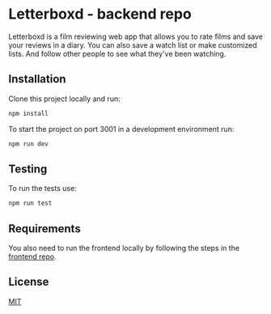 # Letterboxd - backend repo

Letterboxd is a film reviewing web app that allows you to rate films and save your reviews in a diary. You can also save a watch list or make customized lists. And follow other people to see what they've been watching. 

## Installation

Clone this project locally and run:

```bash
npm install
```

To start the project on port 3001 in a development environment run:

```bash
npm run dev
```

## Testing

To run the tests use:

```bash
npm run test
```

## Requirements

You also need to run the frontend locally by following the steps in the [frontend repo](https://github.com/julio22b/movie-app-frontend).

## License
[MIT](https://choosealicense.com/licenses/mit/)

